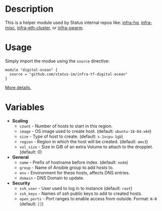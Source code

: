 # Description

This is a helper module used by Status internal repos like: [infra-hq](https://github.com/status-im/infra-hq), [infra-misc](https://github.com/status-im/infra-misc), [infra-eth-cluster](https://github.com/status-im/infra-eth-cluster), or [infra-swarm](https://github.com/status-im/infra-swarm).

# Usage

Simply import the modue using the `source` directive:
```hcl
module "digital-ocean" {
  source = "github.com/status-im/infra-tf-digital-ocean"
}
```

[More details.](https://www.terraform.io/docs/modules/sources.html#github)

# Variables

* __Scaling__
  * `count` - Number of hosts to start in this region.
  * `image` - OS image used to create host. (default: `ubuntu-18-04-x64`)
  * `size` - Type of host to create. (default: `s-1vcpu-1gb`)
  * `region` - Region in which the host will be created. (default: `ams3`)
  * `vol_size` - Size in GiB of an extra Volume to attach to the dropplet. (default: 0)
* __General__
  * `name` - Prefix of hostname before index. (default: `node`)
  * `group` - Name of Ansible group to add hosts to.
  * `env` - Environment for these hosts, affects DNS entries.
  * `domain` - DNS Domain to update.
* __Security__
  * `ssh_user` - User used to log in to instance (default: `root`)
  * `ssh_keys` - Names of ssh public keys to add to created hosts.
  * `open_ports` - Port ranges to enable access from outside. Format: `N-N` (default: `[]`)
